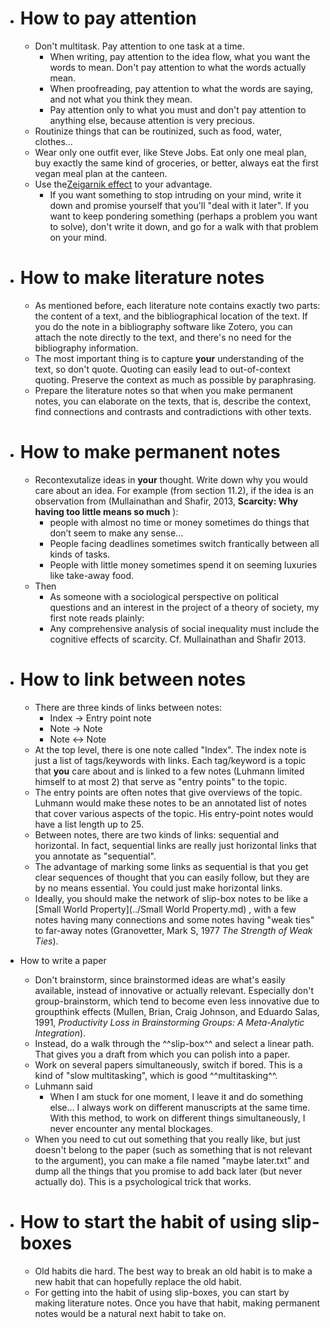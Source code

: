 - # How to pay attention

  - Don't multitask. Pay attention to one task at a time.
    - When writing, pay attention to the idea flow, what you want the words to mean. Don't pay attention to what the words actually mean.
    - When proofreading, pay attention to what the words are saying, and not what you think they mean.
    - Pay attention only to what you must and don't pay attention to anything else, because attention is very precious.
  - Routinize things that can be routinized, such as food, water, clothes...
  - Wear only one outfit ever, like Steve Jobs. Eat only one meal plan, buy exactly the same kind of groceries, or better, always eat the first vegan meal plan at the canteen.
  - Use the[Zeigarnik effect](https://en.wikipedia.org/wiki/Zeigarnik_effect) to your advantage.
    - If you want something to stop intruding on your mind, write it down and promise yourself that you'll "deal with it later". If you want to keep pondering something (perhaps a problem you want to solve), don't write it down, and go for a walk with that problem on your mind.

- # How to make literature notes

  - As mentioned before, each literature note contains exactly two parts: the content of a text, and the bibliographical location of the text. If you do the note in a bibliography software like Zotero, you can attach the note directly to the text, and there's no need for the bibliography information.
  - The most important thing is to capture **your** understanding of the text, so don't quote. Quoting can easily lead to out-of-context quoting. Preserve the context as much as possible by paraphrasing.
  - Prepare the literature notes so that when you make permanent notes, you can elaborate on the texts, that is, describe the context, find connections and contrasts and contradictions with other texts.

- # How to make permanent notes

  - Recontexutalize ideas in **your** thought. Write down why you would care about an idea. For example (from section 11.2), if the idea is an observation from (Mullainathan and Shafir, 2013,  __Scarcity: Why having too little means so much__ ):
    - people with almost no time or money sometimes do things that don’t seem to make any sense...
    - People facing deadlines sometimes switch frantically between all kinds of tasks.
    - People with little money sometimes spend it on seeming luxuries like take-away food.
  - Then
    - As someone with a sociological perspective on political questions and an interest in the project of a theory of society, my first note reads plainly:
    - Any comprehensive analysis of social inequality must include the cognitive effects of scarcity. Cf. Mullainathan and Shafir 2013.

- # How to link between notes

  - There are three kinds of links between notes:
    - Index -> Entry point note
    - Note -> Note
    - Note <-> Note
  - At the top level, there is one note called "Index". The index note is just a list of tags/keywords with links. Each tag/keyword is a topic that **you** care about and is linked to a few notes (Luhmann limited himself to at most 2) that serve as "entry points" to the topic.
  - The entry points are often notes that give overviews of the topic. Luhmann would make these notes to be an annotated list of notes that cover various aspects of the topic. His entry-point notes would have a list length up to 25.
  - Between notes, there are two kinds of links: sequential and horizontal. In fact, sequential links are really just horizontal links that you annotate as "sequential".
  - The advantage of marking some links as sequential is that you get clear sequences of thought that you can easily follow, but they are by no means essential. You could just make horizontal links.
  - Ideally, you should make the network of slip-box notes to be like a [Small World Property](../Small World Property.md) , with a few notes having many connections and some notes having "weak ties" to far-away notes (Granovetter, Mark S, 1977 _The Strength of Weak Ties_).
- How to write a paper
  - Don't brainstorm, since brainstormed ideas are what's easily available, instead of innovative or actually relevant. Especially don't group-brainstorm, which tend to become even less innovative due to groupthink effects (Mullen, Brian, Craig Johnson, and Eduardo Salas, 1991, _Productivity Loss in Brainstorming Groups: A Meta-Analytic Integration_).
  - Instead, do a walk through the ^^slip-box^^ and select a linear path. That gives you a draft from which you can polish into a paper.
  - Work on several papers simultaneously, switch if bored. This is a kind of "slow multitasking", which is good ^^multitasking^^.
  - Luhmann said
    - When I am stuck for one moment, I leave it and do something else... I always work on different manuscripts at the same time. With this method, to work on different things simultaneously, I never encounter any mental blockages.
  - When you need to cut out something that you really like, but just doesn't belong to the paper (such as something that is not relevant to the argument), you can make a file named "maybe later.txt" and dump all the things that you promise to add back later (but never actually do). This is a psychological trick that works.

- # How to start the habit of using slip-boxes

  - Old habits die hard. The best way to break an old habit is to make a new habit that can hopefully replace the old habit.
  - For getting into the habit of using slip-boxes, you can start by making literature notes. Once you have that habit, making permanent notes would be a natural next habit to take on.
